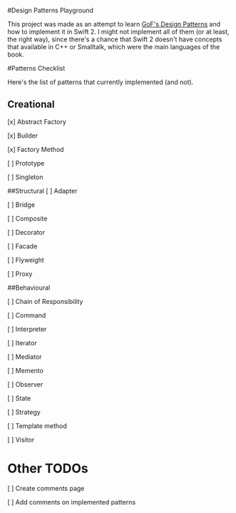 #Design Patterns Playground

This project was made as an attempt to learn [GoF's Design Patterns](https://en.wikipedia.org/wiki/Design_Patterns) and how to implement it in Swift 2. I might not implement all of them (or at least, the right way), since there's a chance that Swift 2 doesn't have concepts that available in C++ or Smalltalk, which were the main languages of the book.

#Patterns Checklist

Here's the list of patterns that currently implemented (and not).

## Creational
[x] Abstract Factory

[x] Builder

[x] Factory Method

[ ] Prototype

[ ] Singleton

##Structural
[ ] Adapter

[ ] Bridge

[ ] Composite

[ ] Decorator

[ ] Facade

[ ] Flyweight

[ ] Proxy

##Behavioural

[ ] Chain of Responsibility

[ ] Command

[ ] Interpreter

[ ] Iterator

[ ] Mediator

[ ] Memento

[ ] Observer

[ ] State

[ ] Strategy

[ ] Template method

[ ] Visitor

# Other TODOs

[ ] Create comments page

[ ] Add comments on implemented patterns

